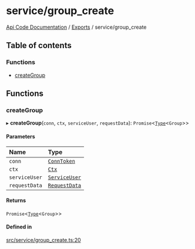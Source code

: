 # service/group\_create
 
[Api Code Documentation](../README.md) / [Exports](../modules.md) / service/group\_create

## Table of contents

### Functions

- [createGroup](service_group_create.md#creategroup)

## Functions

### createGroup

▸ **createGroup**(`conn`, `ctx`, `serviceUser`, `requestData`): `Promise`\<[`Type`](result.md#type)\<`Group`\>\>

#### Parameters

| Name | Type |
| :------ | :------ |
| `conn` | [`ConnToken`](service_conn.md#conntoken) |
| `ctx` | [`Ctx`](../interfaces/lib_ctx.Ctx.md) |
| `serviceUser` | [`ServiceUser`](../interfaces/service_domain_organization_service_user.ServiceUser.md) |
| `requestData` | [`RequestData`](../interfaces/service_domain_organization_group_create.RequestData.md) |

#### Returns

`Promise`\<[`Type`](result.md#type)\<`Group`\>\>

#### Defined in

[src/service/group_create.ts:20](https://github.com/openkfw/TruBudget/blob/d2b440c/api/src/service/group_create.ts#L20)
